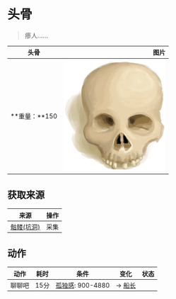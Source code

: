 # 头骨  
> 瘆人……  
  
  头骨  |   图片   
 ----  |  ----:   
 **重量：**150  |  ![](Sprite/Skull.png)   
  
## 获取来源  
来源  |  操作  
----  |  ----  
[骷髅(坑洞)](Skeleton.md)  |  采集  
## 动作  
动作  |  耗时  |  条件  |  变化  |  状态  
----  |  ----  |  ----  |  ----  |  ----  
聊聊吧<br>  |  15分  |  [孤独感](Loneliness.md): 900-4880  |  → [船长](Captain.md)  |    
